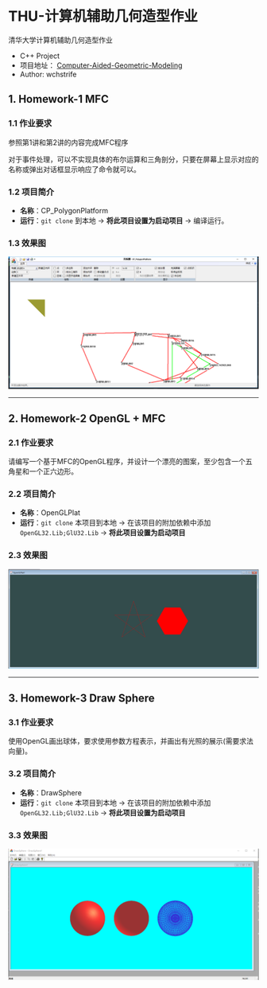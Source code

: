 # THU-计算机辅助几何造型作业

清华大学计算机辅助几何造型作业

- C++ Project
- 项目地址： [Computer-Aided-Geometric-Modeling](https://github.com/wchstrife/Computer-Aided-Geometric-Modeling)
- Author: wchstrife

## 1. Homework-1 MFC

### 1.1 作业要求

参照第1讲和第2讲的内容完成MFC程序

对于事件处理，可以不实现具体的布尔运算和三角剖分，只要在屏幕上显示对应的名称或弹出对话框显示响应了命令就可以。

### 1.2 项目简介

- **名称**：CP_PolygonPlatform
- **运行**：``git clone`` 到本地 -> **将此项目设置为启动项目** -> 编译运行。

### 1.3 效果图

![](/img/hw1.png)

---

## 2. Homework-2 OpenGL + MFC

### 2.1 作业要求

请编写一个基于MFC的OpenGL程序，并设计一个漂亮的图案，至少包含一个五角星和一个正六边形。

### 2.2 项目简介

- **名称**：OpenGLPlat
- **运行**：``git clone`` 本项目到本地 -> 在该项目的附加依赖中添加 `OpenGL32.Lib;GlU32.Lib` -> **将此项目设置为启动项目**

### 2.3 效果图

![](/img/hw2.png)

---

## 3. Homework-3 Draw Sphere

### 3.1 作业要求

使用OpenGL画出球体，要求使用参数方程表示，并画出有光照的展示(需要求法向量)。

### 3.2 项目简介

- **名称**：DrawSphere
- **运行**：``git clone`` 本项目到本地 -> 在该项目的附加依赖中添加 `OpenGL32.Lib;GlU32.Lib` -> **将此项目设置为启动项目**

### 3.3 效果图

![](/img/hw3.png)
